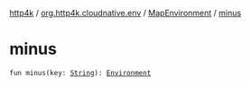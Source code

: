 [http4k](../../index.md) / [org.http4k.cloudnative.env](../index.md) / [MapEnvironment](index.md) / [minus](./minus.md)

# minus

`fun minus(key: `[`String`](https://kotlinlang.org/api/latest/jvm/stdlib/kotlin/-string/index.html)`): `[`Environment`](../-environment/index.md)